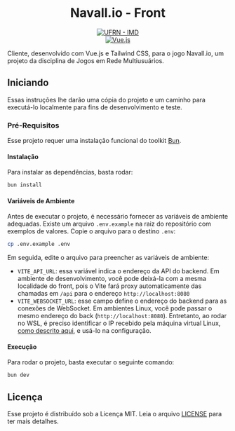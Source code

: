 <h1 align="center">Navall.io - Front</h1>

<p align="center">
<a href="https://www.metropoledigital.ufrn.br/portal/"><img alt="UFRN - IMD" src="https://img.shields.io/badge/ufrn-imd-ufrn?style=for-the-badge&labelColor=%23164194&color=%230095DB&link=https%3A%2F%2Fwww.metropoledigital.ufrn.br%2Fportal%2F"></a>
<br>
<a href="https://vuejs.org/"><img alt="Vue.js" src="https://img.shields.io/badge/Vue.js-35495E?style=for-the-badge&logo=vuedotjs&logoColor=4FC08D"></a>
</p>

Cliente, desenvolvido com Vue.js e Tailwind CSS, para o jogo Navall.io, um projeto da disciplina de Jogos em Rede Multiusuários.

## Iniciando

Essas instruções lhe darão uma cópia do projeto e um caminho para executá-lo localmente para fins de desenvolvimento e teste.

### Pré-Requisitos

Esse projeto requer uma instalação funcional do toolkit [Bun](https://bun.sh/).

#### Instalação

Para instalar as dependências, basta rodar:

```sh
bun install
```

#### Variáveis de Ambiente

Antes de executar o projeto, é necessário fornecer as variáveis de ambiente adequadas. Existe um arquivo `.env.example` na raiz do repositório com exemplos de valores. Copie o arquivo para o destino `.env`:

```sh
cp .env.example .env
```

Em seguida, edite o arquivo para preencher as variáveis de ambiente:

- `VITE_API_URL`: essa variável indica o endereço da API do backend. Em ambiente de desenvolvimento, você pode deixá-la com a mesma localidade do front, pois o Vite fará proxy automaticamente das chamadas em `/api` para o endereço `http://localhost:8080`
- `VITE_WEBSOCKET_URL`: esse campo define o endereço do backend para as conexões de WebSocket. Em ambientes Linux, você pode passar o mesmo endereço do back (`http://localhost:8080`). Entretanto, ao rodar no WSL, é preciso identificar o IP recebido pela máquina virtual Linux, [como descrito aqui](https://github.com/postmanlabs/postman-app-support/issues/11204#issuecomment-1497929455), e usá-lo na configuração.

#### Execução

Para rodar o projeto, basta executar o seguinte comando:

```sh
bun dev
```

## Licença

Esse projeto é distribuído sob a Licença MIT. Leia o arquivo [LICENSE](LICENSE) para ter mais detalhes.

